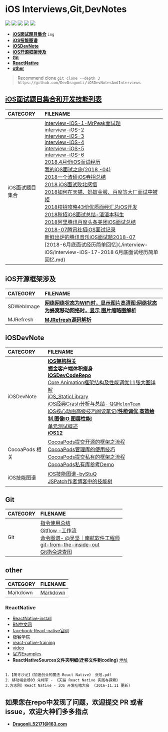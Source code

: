 #  iOS Interviews,Git,DevNotes 

</p>
<p align='left'>
<img src="http://githubbadges.com/star.svg?user=DevDragonLi&repo=iOSDevNotesAndInterviews">
<img src="http://githubbadges.com/fork.svg?user=DevDragonLi&repo=iOSDevNotesAndInterviews">
<img src="https://img.shields.io/badge/PR-welcome%20!-brightgreen.svg?colorA=a0cd34">
<img src="https://img.shields.io/packagist/l/doctrine/orm.svg">
<img src="https://img.shields.io/github/last-commit/google/skia.svg">
</p>

- **[iOS面试题目集合](#iOSinterview)** `ing`
- **[iOS技能图谱](#iOSinterview)**
- **[iOSDevNote](#iOSDevNote)**
- **[iOS开源框架涉及](#frameWorks)**
- **[Git](#Git)**
- **[ReactNative](#ReactNative)**
- **[other](#other)**

> Recommend clone 
> `git clone --depth 3 https://github.com/DevDragonLi/iOSDevNotesAndInterviews`

## <a name="iOSinterview"></a> [iOS面试题目集合和开发技能列表](./interview-iOS)

| CATEGORY | FILENAME |  
|:----|:----|
|iOS面试题目集合|[interview-iOS-1-MrPeak面试题](./interview-iOS/interview-iOS-1.md)<br>[interview-iOS-2](./interview-iOS/interview-iOS-2.md)<br>[interview-iOS-3](./interview-iOS/interview-iOS-3.md)<br>[interview-iOS-4](./interview-iOS/interview-iOS-4.md)<br>[interview-iOS-5](./interview-iOS/interview-iOS-5.md)<br>[interview-iOS-6](./interview-iOS/interview-iOS-6.md)<br>[2018.4月份iOS面试经历](./interview-iOS/interview-iOS-7-2018-4月份iOS面试经历.md)<br>[我的iOS面试之旅(2018 -04)](./interview-iOS/interview-iOS-8-我的iOS面试之旅.md)<br>[2018一个渣硕iOS春招总结](./interview-iOS/interview-iOS-9-一个渣硕iOS春招总结.md)<br>[2018 iOS面试败北感悟](./interview-iOS/interview-iOS-10-iOS面试败北感悟.md)<br>[2018如何在天猫、蚂蚁金服、百度等大厂面试中被拒](./interview-iOS/interview-iOS-11-如何在天猫、蚂蚁金服、百度等大厂面试中被拒.md)<br>[2018校招攻略43份优质面经汇总iOS开发](./interview-iOS/interview-iOS-12校招攻略43份优质面经汇总iOS开发.md)<br>[2018秋招iOS面试总结-渣渣本科生](./interview-iOS/interview-iOS-13-2018秋招iOS面试总结-渣渣本科生.md)<br>[2018阿里腾讯百度头条美团iOS面试总结](./interview-iOS/interview-iOS-14-阿里腾讯百度头条美团iOS面试总结.md)<br> [2018-07腾讯社招iOS面试记录](./interview-iOS/interview-iOS-15-腾讯社招iOS面试记录2018-07.md)<br>[新鲜出炉的腾讯音乐iOS面试题2018-07](./interview-iOS/interview-iOS-16-新鲜出炉的腾讯音乐iOS面试题2018-07.md)<br>[2018-6月底面试经历简单回忆](./interview-iOS/interview-iOS-17-2018 6月底面试经历简单回忆.md)<br> |


## <a name="frameWorks"></a> iOS开源框架涉及
| CATEGORY | FILENAME |  
|:----|:----|
|SDWebImage|**[网络网络状态为WiFi时，显示图片高清图;网络状态为蜂窝移动网络时，显示 图片缩略图解析](./Analyze/SDWebImage/网络网络状态不同加载图片.md)**|
|MJRefresh|**[MJRefresh源码解析](./Analyze/MJRefresh/MJRefresh.md)**|


## <a name="iOSDevNote"></a> iOSDevNote

| CATEGORY | FILENAME |  
|:----|:----|
|iOSDevNote|[**iOS架构相关**](./iOSNote/iOS_architecture.pdf)<br>[**掘金客户端体积瘦身**](./iOSNote/appThin/readme.md)<br>[**iOSDevCodeRepo**](https://github.com/DevDragonLi/iOSDevDemo)<br>[Core Animation框架结构及性能调优11张大图详解](https://github.com/DevDragonLi/Core-AnimationPerformanceOptimization)<br>[iOS_StaticLibrary](./iOSNote/iOS_StaticLibrary/readme.md)<br>[iOS经典Crash分析与总结- QQ`MelonTeam`](./iOSNote/crash/README.md)<br>[iOS核心动画高级技巧阅读笔记(**性能调优**,**高效绘制**,**图像IO**,**图层性能**)](./iOSNote/Article/iOS-coreAnimationNote.md)<br>[单元测试概述](./iOSNote/Article/UnitTesting.md)<br>[**iOS12**](./iOSNote/iOS12/readme.md)|
|CocoaPods 相关 |[CocoaPods提交开源的框架之流程](./iOSNote/CocoaPods/cocoapods-podspec.md)<br> [CocoaPods管理库的使用技巧](./iOSNote/CocoaPods/CocoaPods管理库的使用技巧.md)<br>[CocoaPods提交私有的框架之流程](./iOSNote/CocoaPods/Pod&&spec.md) <br>[CocoaPods私有库参考Demo](https://github.com/DevDragonLi/iOSDevDemo/tree/master/1-DevDemo/PodPrivate_demo )|
|iOS技能图谱|[iOS技能图谱-byStuQ](./iOSNote/Article/map-MobileDev-iOSDev.md)<br>[JSPatch作者博客中的技能树](./images/iOSDev-bang.png)|

## <a name="Git"></a> Git

| CATEGORY | FILENAME |  
|:----|:----|
| Git |[指令使用总结](./Git.md)<br>[Gitflow -工作流](./other/Gitflow.md)<br>[命令图谱- @吴坚｜南航软件工程师](https://github.com/TeamStuQ/skill-map/blob/master/data/map-Git.md)<br>[git-from-the-inside-out](https://maryrosecook.com/blog/post/git-from-the-inside-out)<br>[Git指令速查图](./images/git_easy.jpg)|

## <a name="other"></a> other
| CATEGORY | FILENAME |  
|:----|:----|
| Markdown |[Markdown](./other/Markdown.md)|


### <a name="ReactNative"></a> ReactNative 

- [ReactNative-install](./iOSNote/ReactNative-install.md)
- [RN中文网](http://reactnative.cn)
- [facebook-React-native官网](https://facebook.github.io/react-native/)
- [极客学院](http://wiki.jikexueyuan.com/project/react-native/)
- [react-native-training](https://www.gitbook.com/book/unbug/react-native-training/details)
- [video](http://list.youku.com/albumlist/show?id=27615900&ascending=1&page=1)
- [官方Examples](https://github.com/facebook/react-native/tree/master/Examples)
- **ReactNativeSources文件夹明细(迁移文件到coding)**  [地址](https://coding.net/u/LFL/p/GitHubRepo/git)

```

1.【简寻沙龙】《加速创业的魔法-React Native》 张旭.pdf
2. 移动端会场03 朱柯军 - 《天猫 React Native 实践与探索》
3.方志刚）React Native - iOS 开发吐槽大会  (2016-11.11 更新)

```

## 如果您在repo中发现了问题，欢迎提交 PR 或者 issue，欢迎大神们多多指点

- **Dragonli_52171@163.com**
